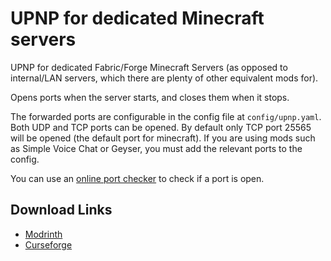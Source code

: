 # UPNP for dedicated Minecraft servers
UPNP for dedicated Fabric/Forge Minecraft Servers (as opposed to internal/LAN servers, which there are plenty of other equivalent mods for).

Opens ports when the server starts, and closes them when it stops.

The forwarded ports are configurable in the config file at `config/upnp.yaml`. Both UDP and TCP ports can be opened. By default only TCP port 25565 will be opened (the default port for minecraft). If you are using mods such as Simple Voice Chat or Geyser, you must add the relevant ports to the config.

You can use an [online port checker](https://www.ecosia.org/search?q=open%20port%20checker) to check if a port is open.

## Download Links

- [Modrinth](https://modrinth.com/mod/dedicatedmcupnp/)
- [Curseforge](https://curseforge.com/minecraft/mc-mods/dedicatedmcupnp)